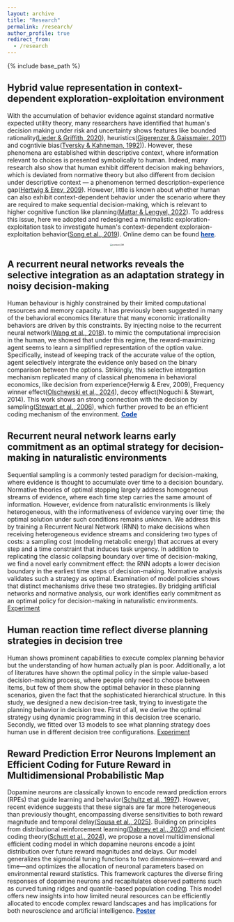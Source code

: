 ```yaml
---
layout: archive
title: "Research"
permalink: /research/
author_profile: true
redirect_from:
  - /research
---
```


<head>
<style>
a.rec:link {
  color: #003CA4;
  background-color: transparent;
  text-decoration: underline;
  font-weight:bold;
}
a.rec:visited {
  color: #003CA4;
  background-color: transparent;
  text-decoration: underline;
  font-weight:bold;
}
</style>
</head>

{% include base_path %}

## Hybrid value representation in context-dependent exploration-exploitation environment 

With the accumulation of behavior evidence against standard normative expected utility theory, many researchers have identified that human's decision making under risk and uncertainty shows features like bounded rationality([Lieder & Griffith, 2020](https://www.cambridge.org/core/journals/behavioral-and-brain-sciences/article/abs/resourcerational-analysis-understanding-human-cognition-as-the-optimal-use-of-limited-computational-resources/586866D9AD1D1EA7A1EECE217D392F4A)), heuristics([Gigerenzer & Gaissmaier, 2011](https://www.annualreviews.org/content/journals/10.1146/annurev-psych-120709-145346)) and cogntivie bias([Tversky & Kahneman, 1992](https://link.springer.com/article/10.1007/BF00122574))). However, these phenomena are established within descriptive context, where information relevant to choices is presented symbolically to human. Indeed, many research also show that human exhibit different decision making behaviors, which is deviated from normative theory but also different from decision under descriptive context — a phenomenon termed description-experience gap([Hertwig & Erev, 2009](https://www.cell.com/ajhg/abstract/S1364-6613(09)00212-5)). However, little is known about whether human can also exhibit context-dependent behavior under the scenario where they are required to make sequential decision-making, which is relevant to higher cognitive function like planning([Mattar & Lengyel, 2022](https://www.cell.com/neuron/fulltext/S0896-6273(21)01035-7)). To address this issue, here we adopted and redesigned a minimalistic exploration-exploitation task to investigate human's context-dependent exploraion-exploitation behavior([Song et al., 2019](https://www.nature.com/articles/s41562-018-0526-x)). Online demo can be found <a class="rec" href="https://jialinli0822.github.io/files/Demo/demo.html">here</a>.

<div style="text-align: center;">
  <img src="https://jialinli0822.github.io/files/research/context_DM.png" alt="context_DM" style="zoom: 33%;" />
</div>

## A recurrent neural networks reveals the selective integration as an adaptation strategy in noisy decision-making 

Human behaviour is highly constrained by their limited computational resources and memory capacity. It has previously been suggested in many of the behavioral economics literature that many economic irrationality behaviors are driven by this constraints. By injecting noise to the recurrent neural network([Wang et al., 2018](https://www.nature.com/articles/s41593-018-0147-8)). to mimic the computational imprecision in the human, we showed that under this regime, the reward-maximizing agent seems to learn a simplified representation of the option value. Specifically, instead of keeping track of the accurate value of the option, agent selectively intergrate the evidence only based on the binary comparison between the options. Strikingly, this selective intergation mechanism replicated many of classical phenomena in behavioral economics, like decision from experience(Herwig & Erev, 2009), Frequency winner effect([Olschewski et al., 2024](https://www.pnas.org/doi/abs/10.1073/pnas.2317751121)), decoy effect(Noguchi & Stewart, 2014).  This work shows an strong connection with the decision by sampling([Stewart et al., 2006](https://www.sciencedirect.com/science/article/pii/S0010028505001015?casa_token=zZudmb-aAa8AAAAA:k0NCaJuF3w8iLhhE8Ou8PoF9Q0MxXVr37A1qpe_kF6xXjRPbGURJu2n_0-GgporWNY3hBIDs)), which further proved to be an efficient coding mechanism of the environment. <a class="rec" href="https://github.com/JiaLinLi0822/Decision-by-sampling-Meta-RL">Code</a><br>

## Recurrent neural network learns early commitment as an optimal strategy for decision-making in naturalistic environments

Sequential sampling is a commonly tested paradigm for decision-making, where evidence is thought to accumulate over time to a decision boundary. Normative theories of optimal stopping largely address homogeneous streams of evidence, where each time step carries the same amount of information.  However, evidence from naturalistic environments is likely heterogeneous, with the informativeness of evidence varying over time; the optimal solution under such conditions remains unknown. We address this by training a Recurrent Neural Network (RNN) to make decisions when receiving heterogeneous evidence streams and considering two types of costs: a sampling cost (modeling metabolic energy) that accrues at every step and a time constraint that induces task urgency. In addition to replicating the classic collapsing boundary over time of decision-making, we find a novel early commitment effect: the RNN adopts a lower decision boundary in the earliest time steps of decision-making. Normative analysis validates such a strategy as optimal. Examination of model policies shows that distinct mechanisms drive these two strategies. By bridging artificial networks and normative analysis, our work identifies early commitment as an optimal policy for decision-making in naturalistic environments. [Experiment](https://jialinli0822.github.io/files/SPRTExperiment/experiment.html)

## Human reaction time reflect diverse planning strategies in decision tree

Human shows prominent capabilities to execute complex planning behavior but the understanding of how human actually plan is poor. Additionally, a lot of literatures have shown the optimal policy in the simple value-based decision-making process, where people only need to choose between items, but few of them show the optimal behavior in these planning scenarios, given the fact that the sophisticated hierarchical structure. In this study, we designed a new decision-tree task, trying to investigate the planning behavior in decision tree. First of all, we derive the optimal strategy using dynamic programming in this decision tree scenario. Secondly, we fitted over 13 models to see what planning strategy does human use in different decision tree configurations. [Experiment](https://solway-761f14246dd1.herokuapp.com/ad?assignmentId=debugCX4gW&hitId=debugNeiqU&workerId=debug61359&mode=debug)

## Reward Prediction Error Neurons Implement an Efficient Coding for Future Reward in Multidimensional Probabilistic Map

Dopamine neurons are classically known to encode reward prediction errors (RPEs) that guide learning and behavior([Schultz et al., 1997](https://www.science.org/doi/full/10.1126/science.275.5306.1593?casa_token=gyUloZsVHlgAAAAA%3AIWF6LtBDxDuNVShpQG5XueKLV3ylf2D0OcnejxpaMOKJZN36psdcyo6LlqUNLdRdIZsfW4e-Mq9xSWg)). However, recent evidence suggests that these signals are far more heterogeneous than previously thought, encompassing diverse sensitivities to both reward magnitude and temporal delay[(Sousa et al., 2025)](https://www.nature.com/articles/s41586-025-09089-6). Building on principles from distributional reinforcement learning([Dabney et al., 2020](https://www.nature.com/articles/s41586-019-1924-6)) and efficient coding theory([Schutt et al., 2024](https://www.nature.com/articles/s41593-024-01671-x)), we propose a novel multidimensional efficient coding model in which dopamine neurons encode a joint distribution over future reward magnitudes and delays. Our model generalizes the sigmoidal tuning functions to two dimensions—reward and time—and optimizes the allocation of neuronal parameters based on environmental reward statistics. This framework captures the diverse firing responses of dopamine neurons and recapitulates observed patterns such as curved tuning ridges and quantile-based population coding. This model offers new insights into how limited neural resources can be efficiently allocated to encode complex reward landscapes and has implications for both neuroscience and artificial intelligence. <a class="rec" href="https://jialinli0822.github.io/files/Research_Method_Poster___Efficient_coding_model_for_reward_magnitude_and_time_delay.pdf">Poster</a> 
